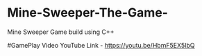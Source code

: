 # Mine-Sweeper-The-Game-
  Mine Sweeper Game build using C++ 


#GamePlay Video
 YouTube  Link - https://youtu.be/HbmF5EX5IbQ
